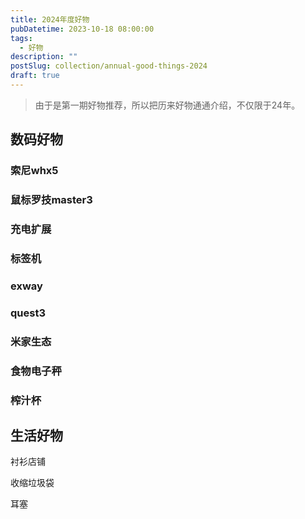 ```yaml
---
title: 2024年度好物
pubDatetime: 2023-10-18 08:00:00
tags:
  - 好物
description: ""
postSlug: collection/annual-good-things-2024
draft: true
---
```


> 由于是第一期好物推荐，所以把历来好物通通介绍，不仅限于24年。

## 数码好物

### 索尼whx5

### 鼠标罗技master3

### 充电扩展

### 标签机

### exway

### quest3

### 米家生态

### 食物电子秤

### 榨汁杯

## 生活好物

衬衫店铺

收缩垃圾袋

耳塞 